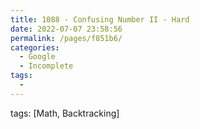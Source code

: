 ```yaml
---
title: 1088 - Confusing Number II - Hard
date: 2022-07-07 23:58:56
permalink: /pages/f851b6/
categories:
  - Google
  - Incomplete
tags:
  - 
---
```

tags: [Math, Backtracking]